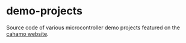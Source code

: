 # demo-projects

Source code of various microcontroller demo projects featured on the [cahamo website](https://cahamo.delphidabbler.com).
